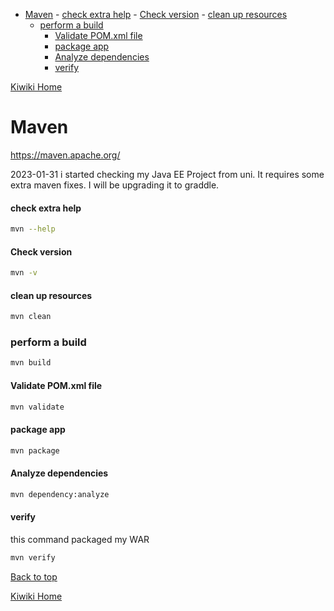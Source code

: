 - [Maven](#maven)
      - [check extra help](#check-extra-help)
      - [Check version](#check-version)
      - [clean up resources](#clean-up-resources)
    - [perform a build](#perform-a-build)
      - [Validate POM.xml file](#validate-pomxml-file)
      - [package app](#package-app)
      - [Analyze dependencies](#analyze-dependencies)
      - [verify](#verify)

[Kiwiki Home](/../../)
# Maven

https://maven.apache.org/

2023-01-31
i started checking my Java EE Project from uni. It requires some extra maven fixes. I will be upgrading it to graddle.

#### check extra help

```bash
mvn --help
```

#### Check version

```bash
mvn -v
```

#### clean up resources

```bash
mvn clean
```

### perform a build

```bash
mvn build
```

#### Validate POM.xml file

```bash
mvn validate
```

#### package app

```bash
mvn package
```

#### Analyze dependencies

```bash
mvn dependency:analyze
```

#### verify

this command packaged my WAR

```bash
mvn verify
```
[Back to top](#)

[Kiwiki Home](/../../)